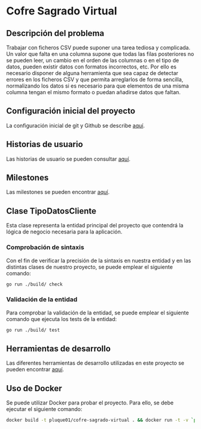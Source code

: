 # **C**ofre **S**agrado **V**irtual

## Descripción del problema

Trabajar con ficheros CSV puede suponer una tarea tediosa y complicada. Un valor
que falta en una columna supone que todas las filas posteriores no se pueden
leer, un cambio en el orden de las columnas o en el tipo de datos, pueden
existir datos con formatos incorrectos, etc. Por ello es necesario disponer de
alguna herramienta que sea capaz de detectar errores en los ficheros CSV y que
permita arreglarlos de forma sencilla, normalizando los datos si es necesario
para que elementos de una misma columna tengan el mismo formato o puedan
añadirse datos que faltan.

## Configuración inicial del proyecto

La configuración inicial de git y Github se describe
[aquí](doc/configuracion-inicial.md).

## Historias de usuario

Las historias de usuario se pueden consultar [aquí](doc/user-stories.md).

## Milestones

Las milestones se pueden encontrar [aquí](doc/milestones.md).

## Clase TipoDatosCliente

Esta clase representa la entidad principal del proyecto que contendrá la lógica
de negocio necesaria para la aplicación.

### Comprobación de sintaxis

Con el fin de verificar la precisión de la sintaxis en nuestra entidad y en las
distintas clases de nuestro proyecto, se puede emplear el siguiente comando:

```bash
go run ./build/ check
```

### Validación de la entidad

Para comprobar la validación de la entidad, se puede emplear el siguiente
comando que ejecuta los tests de la entidad:

```bash
go run ./build/ test
```

## Herramientas de desarrollo

Las diferentes herramientas de desarrollo utilizadas en este proyecto se pueden
encontrar [aquí](doc/tools.md).

## Uso de Docker

Se puede utilizar Docker para probar el proyecto. Para ello, se debe ejecutar el
siguiente comando:

```bash
docker build -t pluque01/cofre-sagrado-virtual . && docker run -t -v `pwd`:/app/test pluque01/cofre-sagrado-virtual
```
